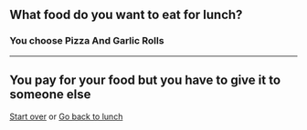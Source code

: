 ## What food do you want to eat for lunch?
### You choose Pizza And Garlic Rolls
---
You pay for your food but you have to give it to someone else
---
[Start over](../cooking-food.md)
or
[Go back to lunch](lunch.md)
